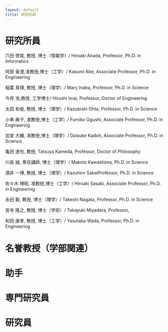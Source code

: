 ```yaml
---
layout: default
title: 研究所員
---
```


# 研究所員

穴田 啓晃, 教授, 博士（情報学）/ Hiroaki Anada, Professor, Ph.D. in Informatics

阿部 香澄,准教授,博士（工学）/ Kasumi Abe, Associate Professor, Ph.D. in Engineering

稲葉 真理, 教授, 博士（理学）/ Mary Inaba, Professor, Ph.D. in Science

今井 浩,教授, 工学博士/ Hiroshi Imai, Professor, Doctor of Engineering

太田 和俊, 教授, 博士（理学）/ Kazutoshi Ohta, Professor, Ph.D. in Science

小串 典子, 准教授,博士（工学）/ Fumiko Ogushi, Associate Professor, Ph.D. in Engineering

加堂 大輔, 准教授,博士（理学）/ Daisuke Kadoh, Associate Professor, Ph.D. in Science

亀田 達也, 教授, Tatsuya Kameda, Professor, Doctor of Philosophy

川島 誠, 専任講師, 博士（理学）/ Makoto Kawashima, Ph.D. in Science

酒井 一博, 教授, 博士（理学）/ Kazuhiro SakaiProfessor, Ph.D. in Science

佐々木 博昭, 准教授,博士（工学）/ Hiroaki Sasaki, Associate Professor, Ph.D. in Engineering

永田 毅, 教授, 博士（理学）/ Takeshi Nagata, Professor, Ph.D. in Science

宮寺 隆之, 教授, 博士（学術）/ Takayuki Miyadera, Professor, 

和田 康孝, 教授, 博士（工学）/ Yasutaka Wada, Professor, Ph.D. in Engineering

# 名誉教授（学部関連）

# 助手

# 専門研究員

# 研究員
